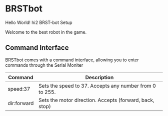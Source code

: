 # BRSTbot #

Hello World!
hi2
BRST-bot Setup

Welcome to the best robot in the game.


## Command Interface ##

BRSTbot comes with a command interface, allowing you to enter commands through the Serial Moniter

| Command | Description |
| ------- | ----------- |
| speed:37 | Sets the speed to 37. Accepts any number from 0 to 255. |
| dir:forward | Sets the motor direction. Accepts (forward, back, stop) |


